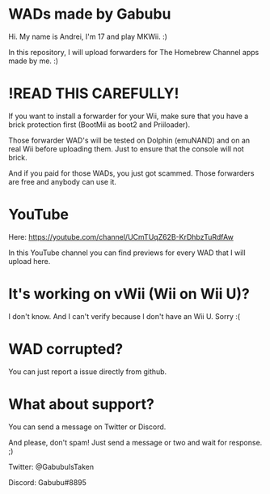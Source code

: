 # WADs made by Gabubu
Hi. My name is Andrei, I'm 17 and play MKWii. :)

In this repository, I will upload forwarders for The Homebrew Channel apps made by me. :)

# !READ THIS CAREFULLY!
If you want to install a forwarder for your Wii, make sure that you have a brick protection first (BootMii as boot2 and Priiloader).

Those forwarder WAD's will be tested on Dolphin (emuNAND) and on an real Wii before uploading them. Just to ensure that the console will not brick.

And if you paid for those WADs, you just got scammed. Those forwarders are free and anybody can use it.

# YouTube
Here: https://youtube.com/channel/UCmTUqZ62B-KrDhbzTuRdfAw

In this YouTube channel you can find previews for every WAD that I will upload here.

# It's working on vWii (Wii on Wii U)?
I don't know. And I can't verify because I don't have an Wii U. Sorry :(

# WAD corrupted?
You can just report a issue directly from github.

# What about support?
You can send a message on Twitter or Discord.

And please, don't spam! Just send a message or two and wait for response. ;)

Twitter: @GabubuIsTaken

Discord: Gabubu#8895
